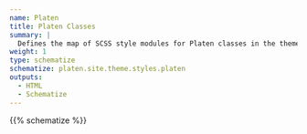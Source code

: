 ```yaml
---
name: Platen
title: Platen Classes
summary: |
  Defines the map of SCSS style modules for Platen classes in the theme.
weight: 1
type: schematize
schematize: platen.site.theme.styles.platen
outputs:
  - HTML
  - Schematize
---
```


{{% schematize %}}
